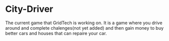 # City-Driver
The current game that GridTech is working on. It is a game where you drive around and complete chalenges(not yet added) and then gain money to buy better cars and houses that can repaire your car.
